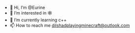 - 👋 Hi, I’m @Eurine
- 👀 I’m interested in 🕸️
- 🌱 I’m currently learning c++
- 📫 How to reach me dilshadplayingminecraft@outlook.com

<!---
Eurine/Eurine is a ✨ special ✨ repository because its `README.md` (this file) appears on your GitHub profile.
You can click the Preview link to take a look at your changes.
--->
